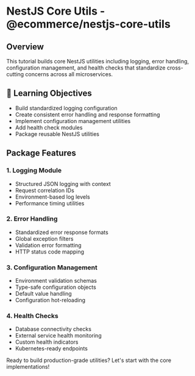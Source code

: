 # NestJS Core Utils - @ecommerce/nestjs-core-utils

## Overview

This tutorial builds core NestJS utilities including logging, error handling, configuration management, and health checks that standardize cross-cutting concerns across all microservices.

## 🎯 Learning Objectives

- Build standardized logging configuration
- Create consistent error handling and response formatting
- Implement configuration management utilities
- Add health check modules
- Package reusable NestJS utilities

## Package Features

### 1. Logging Module
- Structured JSON logging with context
- Request correlation IDs
- Environment-based log levels
- Performance timing utilities

### 2. Error Handling
- Standardized error response formats
- Global exception filters
- Validation error formatting
- HTTP status code mapping

### 3. Configuration Management
- Environment validation schemas
- Type-safe configuration objects
- Default value handling
- Configuration hot-reloading

### 4. Health Checks
- Database connectivity checks
- External service health monitoring
- Custom health indicators
- Kubernetes-ready endpoints

Ready to build production-grade utilities? Let's start with the core implementations!